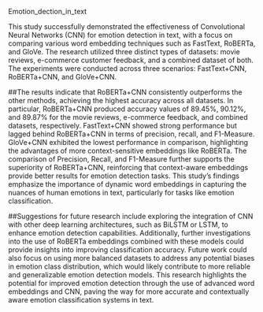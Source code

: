  Emotion_dection_in_text

This study successfully demonstrated the effectiveness of Convolutional Neural Networks (CNN) for emotion detection 
in text, with a focus on comparing various word embedding techniques such as FastText, RoBERTa, and GloVe. The 
research utilized three distinct types of datasets: movie reviews, e-commerce customer feedback, and a combined dataset 
of both. The experiments were conducted across three scenarios: FastText+CNN, RoBERTa+CNN, and GloVe+CNN.

##The results indicate that RoBERTa+CNN consistently outperforms the other methods, achieving the highest accuracy 
across all datasets. In particular, RoBERTa+CNN produced accuracy values of 89.45%, 90.12%, and 89.87% for the 
movie reviews, e-commerce feedback, and combined datasets, respectively. FastText+CNN showed strong performance 
but lagged behind RoBERTa+CNN in terms of precision, recall, and F1-Measure. GloVe+CNN exhibited the lowest 
performance in comparison, highlighting the advantages of more context-sensitive embeddings like RoBERTa. 
The comparison of Precision, Recall, and F1-Measure further supports the superiority of RoBERTa+CNN, reinforcing 
that context-aware embeddings provide better results for emotion detection tasks. This study’s findings emphasize the 
importance of dynamic word embeddings in capturing the nuances of human emotions in text, particularly for tasks like 
emotion classification.

##Suggestions for future research include exploring the integration of CNN with other deep learning architectures, such 
as BiLSTM or LSTM, to enhance emotion detection capabilities. Additionally, further investigations into the use of 
RoBERTa embeddings combined with these models could provide insights into improving classification accuracy. Future 
work could also focus on using more balanced datasets to address any potential biases in emotion class distribution, 
which would likely contribute to more reliable and generalizable emotion detection models. 
This research highlights the potential for improved emotion detection through the use of advanced word embeddings and 
CNN, paving the way for more accurate and contextually aware emotion classification systems in text. 
